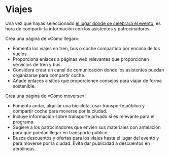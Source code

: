 # Viajes

Una vez que hayas seleccionado [el lugar donde se celebrará el evento](https://es.wordpress.org/make/handbook/sostenibilidad/eventos/lugar), es hora de compartir la información con los asistentes y patrocinadores.

Crea una página de «Cómo llegar»:
- Fomenta los viajes en tren, bus o coche compartido por encima de los vuelos.
- Proporciona enlaces a páginas web relevantes que proporcionen servicios de tren y bus.
- Considera crear un canal de comunicación donde los asistentes puedan organizarse para compartir coche.
- Añade enlaces a sitios que proporcionen consejos para viajar de forma sostenible.

Crea una página de «Cómo moverse»:
- Fomenta andar, alquilar una bicicleta, usar transporte público y compartir coche para moverse por la ciudad.
- Incluye información sobre transporte privado si es relevante para el programa.
- Sugiere a los patrocinadores que envíen sus materiales con antelación para que puedan llegar en transporte público.
- Busca descuentos y ofertas para los viajes hasta el lugar del evento y para moverse por la ciudad. Evita dar publicidad a descuentos en aerolíneas.

